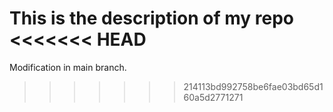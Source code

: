 This is the description of my repo
<<<<<<< HEAD
=======
Modification in main branch.
>>>>>>> 214113bd992758be6fae03bd65d160a5d2771271
